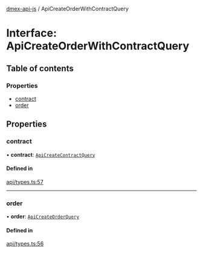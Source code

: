[dmex-api-js](../README.md) / ApiCreateOrderWithContractQuery

# Interface: ApiCreateOrderWithContractQuery

## Table of contents

### Properties

- [contract](ApiCreateOrderWithContractQuery.md#contract)
- [order](ApiCreateOrderWithContractQuery.md#order)

## Properties

### contract

• **contract**: [`ApiCreateContractQuery`](ApiCreateContractQuery.md)

#### Defined in

[api/types.ts:57](https://github.com/dmex-app/node-api-js/blob/0ea0202/src/api/types.ts#L57)

___

### order

• **order**: [`ApiCreateOrderQuery`](ApiCreateOrderQuery.md)

#### Defined in

[api/types.ts:56](https://github.com/dmex-app/node-api-js/blob/0ea0202/src/api/types.ts#L56)
